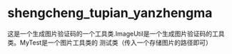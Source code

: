 # shengcheng_tupian_yanzhengma
这是一个生成图片验证码的一个工具类.ImageUtil是一个生成图片验证码的工具类。MyTest是一个图片工具类的
测试类（传入一个存储图片的路径即可）
